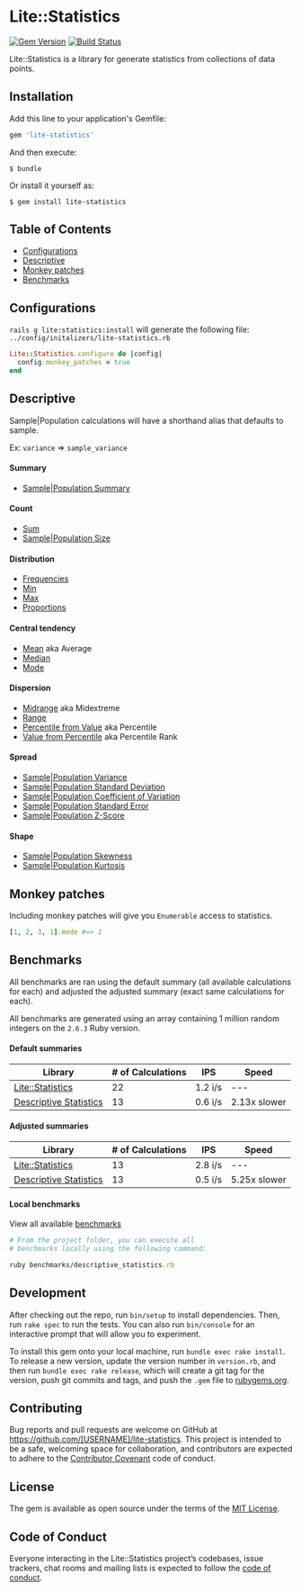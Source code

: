 # Lite::Statistics

[![Gem Version](https://badge.fury.io/rb/lite-statistics.svg)](http://badge.fury.io/rb/lite-statistics)
[![Build Status](https://travis-ci.org/drexed/lite-statistics.svg?branch=master)](https://travis-ci.org/drexed/lite-statistics)

Lite::Statistics is a library for generate statistics from collections of data points.

## Installation

Add this line to your application's Gemfile:

```ruby
gem 'lite-statistics'
```

And then execute:

    $ bundle

Or install it yourself as:

    $ gem install lite-statistics

## Table of Contents

* [Configurations](#configurations)
* [Descriptive](#descriptive)
* [Monkey patches](#monkey-patches)
* [Benchmarks](#benchmarks)

## Configurations

`rails g lite:statistics:install` will generate the following file:
`../config/initalizers/lite-statistics.rb`

```ruby
Lite::Statistics.configure do |config|
  config.monkey_patches = true
end
```

## Descriptive

Sample|Population calculations will have a shorthand alias that defaults to sample.

Ex: `variance` => `sample_variance`

#### Summary

* [Sample|Population Summary](https://github.com/drexed/lite-statistics/blob/master/docs/descriptive/SUMMARY.md)

#### Count

* [Sum](https://github.com/drexed/lite-statistics/blob/master/docs/descriptive/SUM.md)
* [Sample|Population Size](https://github.com/drexed/lite-statistics/blob/master/docs/descriptive/SIZE.md)

#### Distribution

* [Frequencies](https://github.com/drexed/lite-statistics/blob/master/docs/descriptive/FREQUENCIES.md)
* [Min](https://github.com/drexed/lite-statistics/blob/master/docs/descriptive/MIN.md)
* [Max](https://github.com/drexed/lite-statistics/blob/master/docs/descriptive/MAX.md)
* [Proportions](https://github.com/drexed/lite-statistics/blob/master/docs/descriptive/PROPORTIONS.md)

#### Central tendency

* [Mean](https://github.com/drexed/lite-statistics/blob/master/docs/descriptive/MEAN.md) aka Average
* [Median](https://github.com/drexed/lite-statistics/blob/master/docs/descriptive/MEDIAN.md)
* [Mode](https://github.com/drexed/lite-statistics/blob/master/docs/descriptive/MODE.md)

#### Dispersion

* [Midrange](https://github.com/drexed/lite-statistics/blob/master/docs/descriptive/MIDRANGE.md) aka Midextreme
* [Range](https://github.com/drexed/lite-statistics/blob/master/docs/descriptive/RANGE.md)
* [Percentile from Value](https://github.com/drexed/lite-statistics/blob/master/docs/descriptive/PERCENTILE_FROM_VALUE.md) aka Percentile
* [Value from Percentile](https://github.com/drexed/lite-statistics/blob/master/docs/descriptive/VALUE_FROM_PERCENTILE.md) aka Percentile Rank

#### Spread

* [Sample|Population Variance](https://github.com/drexed/lite-statistics/blob/master/docs/descriptive/VARIANCE.md)
* [Sample|Population Standard Deviation](https://github.com/drexed/lite-statistics/blob/master/docs/descriptive/STANDARD_DEVIATION.md)
* [Sample|Population Coefficient of Variation](https://github.com/drexed/lite-statistics/blob/master/docs/descriptive/COEFFICIENT_OF_VARIATION.md)
* [Sample|Population Standard Error](https://github.com/drexed/lite-statistics/blob/master/docs/descriptive/STANDARD_ERROR.md)
* [Sample|Population Z-Score](https://github.com/drexed/lite-statistics/blob/master/docs/descriptive/ZSCORE.md)

#### Shape

* [Sample|Population Skewness](https://github.com/drexed/lite-statistics/blob/master/docs/descriptive/SKEWNESS.md)
* [Sample|Population Kurtosis](https://github.com/drexed/lite-statistics/blob/master/docs/descriptive/KURTOSIS.md)

## Monkey patches

Including monkey patches will give you `Enumerable` access to statistics.

```ruby
[1, 2, 3, 1].mode #=> 1
```

## Benchmarks

All benchmarks are ran using the default summary (all available calculations for each)
and adjusted the adjusted summary (exact same calculations for each).

All benchmarks are generated using an array containing 1 million random integers on the
`2.6.3` Ruby version.

#### Default summaries

Library | # of Calculations | IPS | Speed
--- | --- | --- | ---
[Lite::Statistics](https://github.com/drexed/lite-statistics) | 22 | 1.2 i/s | ---
[Descriptive Statistics](https://github.com/thirtysixthspan/descriptive_statistics) | 13 | 0.6 i/s | 2.13x  slower

#### Adjusted summaries

Library | # of Calculations | IPS | Speed
--- | --- | --- | ---
[Lite::Statistics](https://github.com/drexed/lite-statistics) | 13 | 2.8 i/s | ---
[Descriptive Statistics](https://github.com/thirtysixthspan/descriptive_statistics) | 13 | 0.5 i/s | 5.25x  slower

#### Local benchmarks

View all available [benchmarks](https://github.com/drexed/lite-statistics/tree/master/benchmarks)

```ruby
# From the project folder, you can execute all
# benchmarks locally using the following command:

ruby benchmarks/descriptive_statistics.rb
```

## Development

After checking out the repo, run `bin/setup` to install dependencies. Then, run `rake spec` to run the tests. You can also run `bin/console` for an interactive prompt that will allow you to experiment.

To install this gem onto your local machine, run `bundle exec rake install`. To release a new version, update the version number in `version.rb`, and then run `bundle exec rake release`, which will create a git tag for the version, push git commits and tags, and push the `.gem` file to [rubygems.org](https://rubygems.org).

## Contributing

Bug reports and pull requests are welcome on GitHub at https://github.com/[USERNAME]/lite-statistics. This project is intended to be a safe, welcoming space for collaboration, and contributors are expected to adhere to the [Contributor Covenant](http://contributor-covenant.org) code of conduct.

## License

The gem is available as open source under the terms of the [MIT License](https://opensource.org/licenses/MIT).

## Code of Conduct

Everyone interacting in the Lite::Statistics project’s codebases, issue trackers, chat rooms and mailing lists is expected to follow the [code of conduct](https://github.com/[USERNAME]/lite-statistics/blob/master/CODE_OF_CONDUCT.md).
